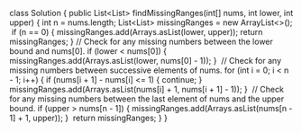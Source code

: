 class Solution {
public List<List<Integer>> findMissingRanges(int[] nums, int lower, int upper) {
int n = nums.length;
List<List<Integer>> missingRanges = new ArrayList<>();
​
if (n == 0) {
missingRanges.add(Arrays.asList(lower, upper));
return missingRanges;
}
// Check for any missing numbers between the lower bound and nums[0].
if (lower < nums[0]) {
missingRanges.add(Arrays.asList(lower, nums[0] - 1));
}
​
// Check for any missing numbers between successive elements of nums.
for (int i = 0; i < n - 1; i++) {
if (nums[i + 1] - nums[i] <= 1) {
continue;
}
missingRanges.add(Arrays.asList(nums[i] + 1, nums[i + 1] - 1));
}
​
// Check for any missing numbers between the last element of nums and the upper bound.
if (upper > nums[n - 1]) {
missingRanges.add(Arrays.asList(nums[n - 1] + 1, upper));
}
​
return missingRanges;
}
}
